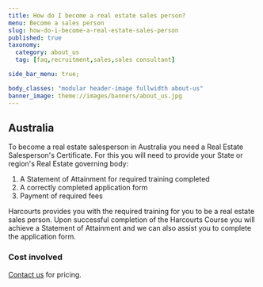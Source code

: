 ```yaml
---
title: How do I become a real estate sales person?
menu: Become a sales person
slug: how-do-i-become-a-real-estate-sales-person
published: true
taxonomy:
  category: about_us
  tag: [faq,recruitment,sales,sales consultant]

side_bar_menu: true;

body_classes: "modular header-image fullwidth about-us"
banner_image: theme://images/banners/about_us.jpg
---
```


## Australia
To become a real estate salesperson in Australia you need a Real Estate Salesperson's Certificate. For this you will need to provide your State or region's Real Estate governing body:

1. A Statement of Attainment for required training completed
2. A correctly completed application form
3. Payment of required fees

Harcourts provides you with the required training for you to be a real estate sales person. Upon successful completion of the Harcourts Course you will achieve a Statement of Attainment and we can also assist you to complete the application form.

### Cost involved
[Contact us](/about/contact-us) for pricing.
